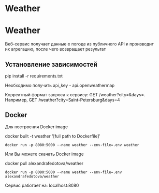 <h1>Weather </h1>

<h1>Weather </h1>

<p> Веб-сервис получает данные о погоде из публичного API и производит их агрегацию, после чего возвращает результат</p>

<h2>Установление зависимостей </h2>
<p> pip install -r requirements.txt </p>

<p> Необходимо получить api_key - api.openweathermap </p>

<p> Корректный формат запроса к сервису: GET /weather?city=<city>&days=<n>. Например, GET /weather?city=Saint-Petersburg&days=4 </p> 

<h2> Docker </h2>
  <p> Для построения Docker image </p>
  <p>    
    docker built -t weather '[full path to Dockerfile]'
    
    docker run -p 8080:5000 --name weather --env-file=.env weather 
  </p>
  <p> Или Вы можете скачать Docker image </p>
    docker pull alexandrafedotova/weather 
    
    docker run -p 8080:5000 --name weather --env-file=.env alexandrafedotova/weather
  </p>
  <p>
    Сервис работает на: localhost:8080
  </p>
  
 
